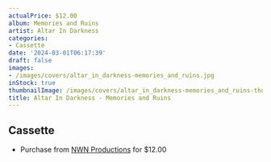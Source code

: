 ```yaml
---
actualPrice: $12.00
album: Memories and Ruins
artist: Altar In Darkness
categories:
- Cassette
date: '2024-03-01T06:17:39'
draft: false
images:
- /images/covers/altar_in_darkness-memories_and_ruins.jpg
inStock: true
thumbnailImage: /images/covers/altar_in_darkness-memories_and_ruins-thumb.jpg
title: Altar In Darkness - Memories and Ruins
---
```


## Cassette
* Purchase from [NWN Productions](http://shop.nwnprod.com/index.php?route=product/product&path=73&product_id=38570&sort=pd.name&order=ASC) for $12.00
